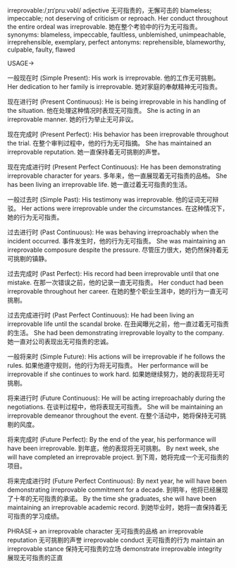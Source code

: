 irreprovable:/ˌɪrɪˈpruːvəbl/
adjective
无可指责的，无懈可击的
blameless; impeccable; not deserving of criticism or reproach.
Her conduct throughout the entire ordeal was irreprovable. 她在整个考验中的行为无可指责。
synonyms: blameless, impeccable, faultless, unblemished, unimpeachable, irreprehensible, exemplary, perfect
antonyms: reprehensible, blameworthy, culpable, faulty, flawed

USAGE->

一般现在时 (Simple Present):
His work is irreprovable. 他的工作无可挑剔。
Her dedication to her family is irreprovable. 她对家庭的奉献精神无可指责。

现在进行时 (Present Continuous):
He is being irreprovable in his handling of the situation. 他在处理这种情况时表现无可指责。
She is acting in an irreprovable manner. 她的行为举止无可非议。

现在完成时 (Present Perfect):
His behavior has been irreprovable throughout the trial. 在整个审判过程中，他的行为无可指摘。
She has maintained an irreprovable reputation. 她一直保持着无可挑剔的声誉。

现在完成进行时 (Present Perfect Continuous):
He has been demonstrating irreprovable character for years. 多年来，他一直展现着无可指责的品格。
She has been living an irreprovable life. 她一直过着无可指责的生活。

一般过去时 (Simple Past):
His testimony was irreprovable. 他的证词无可辩驳。
Her actions were irreprovable under the circumstances. 在这种情况下，她的行为无可指责。

过去进行时 (Past Continuous):
He was behaving irreproachably when the incident occurred. 事件发生时，他的行为无可指责。
She was maintaining an irreprovable composure despite the pressure. 尽管压力很大，她仍然保持着无可挑剔的镇静。

过去完成时 (Past Perfect):
His record had been irreprovable until that one mistake. 在那一次错误之前，他的记录一直无可指责。
Her conduct had been irreprovable throughout her career. 在她的整个职业生涯中，她的行为一直无可挑剔。

过去完成进行时 (Past Perfect Continuous):
He had been living an irreprovable life until the scandal broke. 在丑闻曝光之前，他一直过着无可指责的生活。
She had been demonstrating irreprovable loyalty to the company. 她一直对公司表现出无可指责的忠诚。

一般将来时 (Simple Future):
His actions will be irreprovable if he follows the rules. 如果他遵守规则，他的行为将无可指责。
Her performance will be irreprovable if she continues to work hard. 如果她继续努力，她的表现将无可挑剔。

将来进行时 (Future Continuous):
He will be acting irreproachably during the negotiations. 在谈判过程中，他将表现无可指责。
She will be maintaining an irreprovable demeanor throughout the event. 在整个活动中，她将保持无可挑剔的风度。

将来完成时 (Future Perfect):
By the end of the year, his performance will have been irreprovable. 到年底，他的表现将无可挑剔。
By next week, she will have completed an irreprovable project. 到下周，她将完成一个无可指责的项目。

将来完成进行时 (Future Perfect Continuous):
By next year, he will have been demonstrating irreprovable commitment for a decade. 到明年，他将已经展现了十年的无可指责的承诺。
By the time she graduates, she will have been maintaining an irreprovable academic record. 到她毕业时，她将一直保持着无可指责的学习成绩。


PHRASE->
an irreprovable character 无可指责的品格
an irreprovable reputation  无可挑剔的声誉
irreprovable conduct 无可指责的行为
maintain an irreprovable stance 保持无可指责的立场
demonstrate irreprovable integrity 展现无可指责的正直
